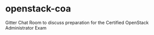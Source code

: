 # openstack-coa
Gitter Chat Room to discuss preparation for the Certified OpenStack Administrator Exam
